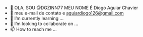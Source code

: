 - 👋 OLA, SOU @DGZINN77 MEU NOME É Diogo Aguiar Chavier 
- 👀 meu e-mail de contato e aguiardiogo126@gmail.com
- 🌱 I’m currently learning ...
- 💞️ I’m looking to collaborate on ...
- 📫 How to reach me ...

<!---
DGZINN77/DGZINN77 is a ✨ special ✨ repository because its `README.md` (this file) appears on your GitHub profile.
You can click the Preview link to take a look at your changes.
--->
